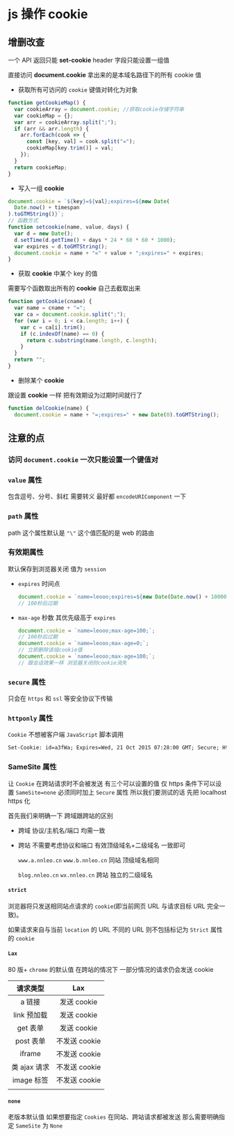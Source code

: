# js 操作 cookie

## 增删改查

一个 API 返回只能 **set-cookie** header 字段只能设置一组值

直接访问 **document.cookie** 拿出来的是本域名路径下的所有 cookie 值

- 获取所有可访问的 `cookie` 键值对转化为对象

```js
function getCookieMap() {
  var cookieArray = document.cookie; //获取cookie存储字符串
  var cookieMap = {};
  var arr = cookieArray.split(";");
  if (arr && arr.length) {
    arr.forEach(cook => {
      const [key, val] = cook.split("=");
      cookieMap[key.trim()] = val;
    });
  }
  return cookieMap;
}
```

- 写入一组 **cookie**

```js
document.cookie = `${key}=${val};expires=${new Date(
  Date.now() + timespan
).toGTMString()}`;
// 函数方式
function setcookie(name, value, days) {
  var d = new Date();
  d.setTime(d.getTime() + days * 24 * 60 * 60 * 1000);
  var expires = d.toGMTString();
  document.cookie = name + "=" + value + ";expires=" + expires;
}
```

- 获取 **cookie** 中某个 key 的值

需要写个函数取出所有的 **cookie** 自己去截取出来

```js
function getCookie(cname) {
  var name = cname + "=";
  var ca = document.cookie.split(";");
  for (var i = 0; i < ca.length; i++) {
    var c = ca[i].trim();
    if (c.indexOf(name) == 0) {
      return c.substring(name.length, c.length);
    }
  }
  return "";
}
```

- 删除某个 **cookie**

跟设置 **cookie** 一样 把有效期设为过期时间就行了

```js
function delCookie(name) {
  document.cookie = name + "=;expires=" + new Date(0).toGMTString();
```

## 注意的点

### 访问 `document.cookie` 一次只能设置一个键值对

### `value` 属性

包含逗号、分号、斜杠 需要转义 最好都 `encodeURIComponent` 一下

### `path` 属性

path 这个属性默认是 `"\"` 这个值匹配的是 web 的路由

### 有效期属性

默认保存到浏览器关闭 值为 `session`

- `expires` 时间点

  ```js
  document.cookie = `name=leooo;expires=${new Date(Date.now() + 100000)};`;
  // 100秒后过期
  ```

- `max-age` 秒数 其优先级高于 `expires`

  ```js
  document.cookie = `name=leooo;max-age=100;`;
  // 100秒后过期
  document.cookie = `name=leooo;max-age=0;`;
  // 立即删除该组cookie值
  document.cookie = `name=leooo;max-age=100;`;
  // 跟会话效果一样 浏览器关闭则cookie消失
  ```

### `secure` 属性

只会在 `https` 和 `ssl` 等安全协议下传输

### `httponly` 属性

`Cookie` 不想被客户端 `JavaScript` 脚本调用

```txt
Set-Cookie: id=a3fWa; Expires=Wed, 21 Oct 2015 07:28:00 GMT; Secure; HttpOnly;
```

### SameSite 属性

让 `Cookie` 在跨站请求时不会被发送 有三个可以设置的值 仅 https 条件下可以设置 `SameSite=none` 必须同时加上 `Secure` 属性 所以我们要测试的话 先把 localhost https 化

首先我们来明确一下 跨域跟跨站的区别

- 跨域 协议/主机名/端口 均需一致

- 跨站 不需要考虑协议和端口 有效顶级域名+二级域名 一致即可

  `www.a.nnleo.cn` `www.b.nnleo.cn` 同站 顶级域名相同

  `blog.nnleo.cn` `wx.nnleo.cn` 跨站 独立的二级域名

#### **`strict`**

浏览器将只发送相同站点请求的 `cookie`(即当前网页 URL 与请求目标 URL 完全一致)。

如果请求来自与当前 `location` 的 URL 不同的 URL 则不包括标记为 `Strict` 属性的 `cookie`

#### **`Lax`**

80 版+ `chrome` 的默认值 在跨站的情况下 一部分情况的请求仍会发送 cookie

|   请求类型   |      Lax      |
| :----------: | :-----------: |
|    a 链接    |  发送 cookie  |
| link 预加载  |  发送 cookie  |
|   get 表单   |  发送 cookie  |
|  post 表单   | 不发送 cookie |
|    iframe    | 不发送 cookie |
| 类 ajax 请求 | 不发送 cookie |
|  image 标签  | 不发送 cookie |
|              |               |

#### **`none`**

老版本默认值 如果想要指定 `Cookies` 在同站、跨站请求都被发送 那么需要明确指定 `SameSite` 为 `None`
